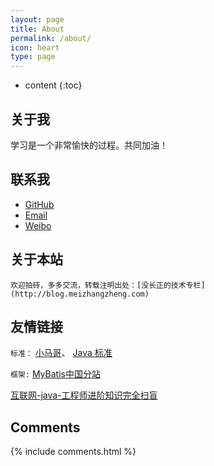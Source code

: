 ```yaml
---
layout: page
title: About
permalink: /about/
icon: heart
type: page
---
```


* content
{:toc}

## 关于我



学习是一个非常愉快的过程。共同加油！


## 联系我

* [GitHub](https://github.com/xsj34567)
* [Email](xsj34567@163.com)
* [Weibo](xsj34567@163.com)

## 关于本站

	欢迎拍砖，多多交流，转载注明出处：[没长正的技术专栏](http://blog.meizhangzheng.com)

## 友情链接

`标准：`
[小马哥](https://github.com/mercyblitz/jsr)、
[Java 标准](https://www.jcp.org/en/home/index)


`框架:`
[MyBatis中国分站](http://www.mybatis.cn/)


[互联网-java-工程师进阶知识完全扫盲](https://doocs.github.io/advanced-java/#/?id=%E4%BA%92%E8%81%94%E7%BD%91-java-%E5%B7%A5%E7%A8%8B%E5%B8%88%E8%BF%9B%E9%98%B6%E7%9F%A5%E8%AF%86%E5%AE%8C%E5%85%A8%E6%89%AB%E7%9B%B2)


## Comments

{% include comments.html %}
